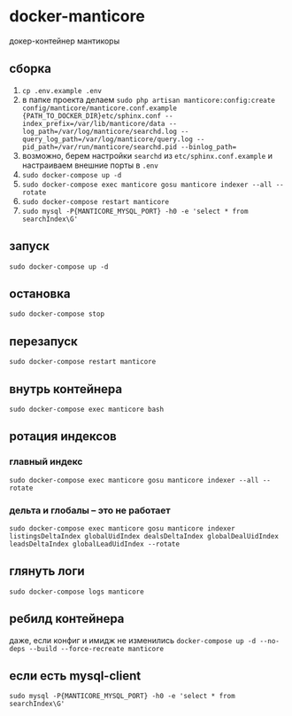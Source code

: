 # docker-manticore
докер-контейнер мантикоры

## сборка
1. `cp .env.example .env`
2. в папке проекта делаем `sudo php artisan manticore:config:create config/manticore/manticore.conf.example {PATH_TO_DOCKER_DIR}etc/sphinx.conf --index_prefix=/var/lib/manticore/data --log_path=/var/log/manticore/searchd.log --query_log_path=/var/log/manticore/query.log --pid_path=/var/run/manticore/searchd.pid --binlog_path=`
3. возможно, берем настройки `searchd` из `etc/sphinx.conf.example` и настраиваем внешние порты в `.env`
4. `sudo docker-compose up -d`
5. `sudo docker-compose exec manticore gosu manticore indexer --all --rotate`
6. `sudo docker-compose restart manticore`
7. `sudo mysql -P{MANTICORE_MYSQL_PORT} -h0 -e 'select * from searchIndex\G'`

## запуск
`sudo docker-compose up -d`

## остановка
`sudo docker-compose stop`

## перезапуск
`sudo docker-compose restart manticore`

## внутрь контейнера
`sudo docker-compose exec manticore bash`

## ротация индексов
### главный индекс
`sudo docker-compose exec manticore gosu manticore indexer --all --rotate`
### дельта и глобалы – это не работает
`sudo docker-compose exec manticore gosu manticore indexer listingsDeltaIndex globalUidIndex dealsDeltaIndex globalDealUidIndex leadsDeltaIndex globalLeadUidIndex --rotate`

## глянуть логи
`sudo docker-compose logs manticore`

## ребилд контейнера
даже, если конфиг и имидж не изменились
`docker-compose up -d --no-deps --build --force-recreate manticore`

## если есть mysql-client
`sudo mysql -P{MANTICORE_MYSQL_PORT} -h0 -e 'select * from searchIndex\G'`